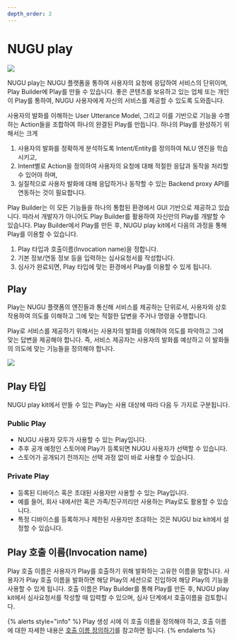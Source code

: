 ```yaml
---
depth_order: 2
---
```


# NUGU play

![](https://www.youtube.com/watch?v=1PB5j7FM0EE)

NUGU play는 NUGU 플랫폼을 통하여 사용자의 요청에 응답하여 서비스의 단위이며, Play Builder에 Play를 만들 수 있습니다. 좋은 콘텐츠를 보유하고 있는 업체 또는 개인이  Play를 통하여, NUGU 사용자에게 자신의 서비스를 제공할 수 있도록 도와줍니다.

사용자의 발화를 이해하는 User Utterance Model, 그리고 이를 기반으로 기능을 수행하는 Action들을 조합하여 하나의 완결된 Play를 만듭니다. 하나의 Play를 완성하기 위해서는 크게

1. 사용자의 발화를 정확하게 분석하도록 Intent/Entity를 정의하여 NLU 엔진을 학습시키고,
2. Intent별로 Action을 정의하여 사용자의 요청에 대해 적절한 응답과 동작을 처리할 수 있어야 하며,
3. 실질적으로 사용자 발화에 대해 응답하거나 동작할 수 있는 Backend proxy API를 연동하는 것이 필요합니다.

Play Builder는 이 모든 기능들을 하나의 통합된 환경에서 GUI 기반으로 제공하고 있습니다. 따라서 개발자가 아니어도 Play Builder를 활용하여 자신만의 Play를 개발할 수 있습니다. Play Builder에서 Play를 만든 후, NUGU play kit에서 다음의 과정을 통해 Play를 이용할 수 있습니다.

1. Play 타입과 호출이름(Invocation name)을 정합니다.
2. 기본 정보/연동 정보 등을 입력하는 심사요청서를 작성합니다.
3. 심사가 완료되면, Play 타입에 맞는 환경에서 Play를 이용할 수 있게 됩니다.

## Play

Play는 NUGU 플랫폼의 엔진들과 통신해 서비스를 제공하는 단위로서, 사용자와 상호 작용하여 의도를 이해하고 그에 맞는 적절한 답변을 주거나 명령을 수행합니다.

Play로 서비스를 제공하기 위해서는 사용자의 발화를 이해하여 의도를 파악하고 그에 맞는 답변을 제공해야 합니다. 즉, 서비스 제공자는 사용자의 발화를 예상하고 이 발화들의 의도에 맞는 기능들을 정의해야 합니다.

![](../.gitbook/assets/nugu-play-01.png)

## Play 타입

NUGU play kit에서 만들 수 있는 Play는 사용 대상에 따라 다음 두 가지로 구분됩니다.

### Public Play

* NUGU 사용자 모두가 사용할 수 있는 Play입니다.
* 추후 공개 예정인 스토어에 Play가 등록되면 NUGU 사용자가 선택할 수 있습니다.
* 스토어가 공개되기 전까지는 선택 과정 없이 바로 사용할 수 있습니다.

### Private Play

* 등록된 디바이스 혹은 초대된 사용자만 사용할 수 있는 Play입니다.
* 예를 들어, 회사 내에서만 혹은 가족/친구끼리만 사용하는 Play로도 활용할 수 있습니다.
* 특정 디바이스를 등록하거나 제한된 사용자만 초대하는 것은 NUGU biz kit에서 설정할 수 있습니다.

## Play 호출 이름(Invocation name)

Play 호출 이름은 사용자가 Play를 호출하기 위해 발화하는 고유한 이름을 말합니다. 사용자가 Play 호출 이름을 발화하면 해당 Play의 세션으로 진입하여 해당 Play의 기능을 사용할 수 있게 됩니다. 호출 이름은 Play Builder를 통해 Play를 만든 후, NUGU play kit에서 심사요청서를 작성할 때 입력할 수 있으며, 심사 단계에서 호출이름을 검토합니다.

{% alerts style="info" %}
Play 생성 시에 이 호출 이름을 정의해야 하고, 호출 이름에 대한 자세한 내용은 [호출 이름 정의하기](nugu-play/play-registration-and-review/register-a-play.md#define-an-invocation-name)를 참고하면 됩니다.
{% endalerts %}
